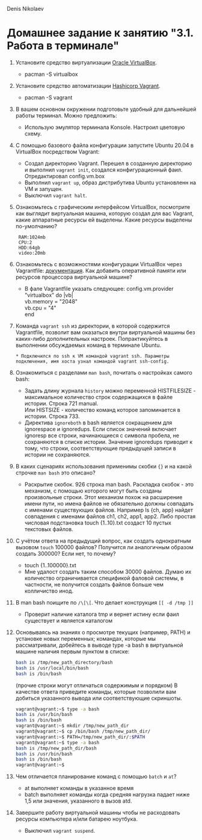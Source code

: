 ﻿Denis Nikolaev

# Домашнее задание к занятию "3.1. Работа в терминале"

1. Установите средство виртуализации [Oracle VirtualBox](https://www.virtualbox.org/).

	* pacman -S virtualbox

1. Установите средство автоматизации [Hashicorp Vagrant](https://www.vagrantup.com/).

	* pacman -S vagrant

1. В вашем основном окружении подготовьте удобный для дальнейшей работы терминал. Можно предложить:

	* Использую эмулятор терминала Konsole. Настроил цветовую схему.

1. С помощью базового файла конфигурации запустите Ubuntu 20.04 в VirtualBox посредством Vagrant:

	* Создал директорию Vagrant. Перешел в созданную директорию и выполнил `vagrant init`, создался конфигурационный фаил. Отредактировал config.vm.box
	* Выполнил `vagrant up`, образ дистрибутива Ubuntu установленн на VM и запущен.
	* Выключил `vagrant halt`.

1. Ознакомьтесь с графическим интерфейсом VirtualBox, посмотрите как выглядит виртуальная машина, которую создал для вас Vagrant, какие аппаратные ресурсы ей выделены. Какие ресурсы выделены по-умолчанию?  

        RAM:1024mb  
        CPU:2   
        HDD:64gb  
        video:20mb

1. Ознакомьтесь с возможностями конфигурации VirtualBox через Vagrantfile: [документация](https://www.vagrantup.com/docs/providers/virtualbox/configuration.html). Как добавить оперативной памяти или ресурсов процессора виртуальной машине?  

	* В фале Vagrantfile указать следующее:
	  config.vm.provider "virtualbox" do |vb|  
              vb.memory = "2048"  
              vb.cpu = "4"  
          end

1. Команда `vagrant ssh` из директории, в которой содержится Vagrantfile, позволит вам оказаться внутри виртуальной машины без каких-либо дополнительных настроек. Попрактикуйтесь в выполнении обсуждаемых команд в терминале Ubuntu.  

       * Подключился по ssh к VM командой vagrant ssh. Параметры подключения, имя хоста узнал командой vagrant ssh-config.

1. Ознакомиться с разделами `man bash`, почитать о настройках самого bash:
    * Задать длину журнала `history` можно переменной HISTFILESIZE - максимальное количество строк содержащихся в файле истории. Строка 721 manual.  
      Или HISTSIZE - количество команд которое запоминается в истории. Строка 733.
    * Директива `ignoreboth` в bash является сокращением для ignorespace и ignoredups. Если список значений включает ignoresp вce строки, начинающиеся с символа пробела, не сохраняются в списке истории. Значение ignoredups приводит к тому, что строки, соответствующие предыдущей записи в истории не сохраняются.

1. В каких сценариях использования применимы скобки `{}` и на какой строчке `man bash` это описано?

    * Раскрытие скобок. 926 строка man bash. Раскладка скобок - это механизм, с помощью которого могут быть созданы произвольные строки. Этот механизм похож на расширение имени пути, но имена файлов не обязательно должны совпадать с именами существующих файлов. Например ls {ch, app} найдет совпадения с именами файлов ch1, ch2, app1, app2. Либо простая числовая подстановка touch {1..10}.txt создаст 10 пустых текстовых файлов.

1. С учётом ответа на предыдущий вопрос, как создать однократным вызовом `touch` 100000 файлов? Получится ли аналогичным образом создать 300000? Если нет, то почему?

    * touch {1..100000}.txt  
    * Мне удалост создать таким способом 30000 файлов. Думаю их количество ограничивается спецификой фаловой системы, в частности, не получится создать файлов больше чем колличиство инод.

1. В man bash поищите по `/\[\[`. Что делает конструкция `[[ -d /tmp ]]`

    * Проверит наличие каталога tmp и вернет истину если фаил существует и является каталогом

1. Основываясь на знаниях о просмотре текущих (например, PATH) и установке новых переменных; командах, которые мы рассматривали, добейтесь в выводе type -a bash в виртуальной машине наличия первым пунктом в списке:

	```bash
	bash is /tmp/new_path_directory/bash
	bash is /usr/local/bin/bash
	bash is /bin/bash
	```

	(прочие строки могут отличаться содержимым и порядком)
    В качестве ответа приведите команды, которые позволили вам добиться указанного вывода или соответствующие скриншоты.

	```bash
    vagrant@vagrant:~$ type -a bash  
    bash is /usr/bin/bash  
    bash is /bin/bash  
    vagrant@vagrant:~$ mkdir /tmp/new_path_dir  
    vagrant@vagrant:~$ cp /bin/bash /tmp/new_path_dir/  
    vagrant@vagrant:~$ PATH=/tmp/new_path_dir/:$PATH  
    vagrant@vagrant:~$ type -a bash  
    bash is /tmp/new_path_dir/bash  
    bash is /usr/bin/bash  
    bash is /bin/bash  
    vagrant@vagrant:~$
	```


1. Чем отличается планирование команд с помощью `batch` и `at`?

    * at выполняет команды в указанное время  
    * batch выполняет команды когда средняя нагрузка падает ниже 1,5 или значения, указанного в вызов atd.

1. Завершите работу виртуальной машины чтобы не расходовать ресурсы компьютера и/или батарею ноутбука.

	* Выключил `vagrant suspend`. 

